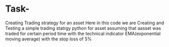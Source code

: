 # Task-
Creating Trading strategy for an asset
Here in this code we are Creating and Testing a simple trading statrgy python for asset assuming that aasset was traded for certain period time
with the technical indicator EMA(exponential moving average) with the stop loss of 5%
